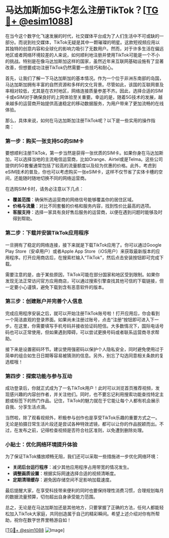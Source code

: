 # 马达加斯加5G卡怎么注册TikTok？[[TG💪+ @esim1088](https://t.me/s/esim1088)]

在当今这个数字化飞速发展的时代，社交媒体平台成为了人们生活中不可或缺的一部分。而说到社交媒体，TikTok无疑是其中一颗璀璨的明星。这款短视频应用以其独特的创意内容和全球化的影响力吸引了无数用户。然而，对于许多生活在偏远地区或者网络环境较差的人来说，如何顺利地注册并使用TikTok可能是一个不小的挑战。特别是在像马达加斯加这样的国家，虽然近年来互联网基础设施有了显著改善，但想要成功注册TikTok仍然需要一些技巧和耐心。

首先，让我们了解一下马达加斯加的基本情况。作为一个位于非洲东南部的岛国，马达加斯加拥有丰富的自然资源和多样的文化背景。尽管如此，该国的互联网普及率相对较低，尤其是在农村地区，网络连接质量参差不齐。因此，选择合适的SIM卡或eSIM对于确保良好的上网体验至关重要。幸运的是，随着5G技术的发展，越来越多的运营商开始提供高速稳定的移动数据服务，为用户带来了更加流畅的在线体验。

那么，具体来说，如何在马达加斯加注册TikTok呢？以下是一些实用的操作指南：

### 第一步：购买一张支持5G的SIM卡

要想顺利注册TikTok，第一步当然是获得一张优质的SIM卡。如果你身在马达加斯加，可以选择当地的主流电信运营商，比如Orange、Airtel或是Telma。这些公司提供的5G套餐通常包括了较高的流量额度以及较为优惠的价格。此外，考虑到eSIM技术的普及，你也可以考虑购买一张eSIM卡，这样不仅节省了实体卡槽的空间，还能随时随地切换不同的网络运营商。

在选购SIM卡时，请务必注意以下几点：
- **覆盖范围**：确保所选运营商的网络信号能够覆盖你的居住区域。
- **价格与流量**：对比不同套餐的价格和服务内容，找到性价比最高的选项。
- **客服支持**：选择一家具有良好售后服务的运营商，以便在遇到问题时能够及时得到帮助。

### 第二步：下载并安装TikTok应用程序

一旦拥有了稳定的网络连接，接下来就是下载TikTok应用了。你可以通过Google Play Store（安卓用户）或者Apple App Store（iOS用户）来获取最新版本的应用程序。打开应用商店后，在搜索栏输入“TikTok”，然后点击安装按钮即可完成下载。

需要注意的是，由于某些原因，TikTok可能在部分国家和地区受到限制。如果你发现无法正常访问官方应用商店，可以通过搜索引擎查找其他可信的下载链接，但一定要小心谨慎，避免下载到含有恶意软件的版本。

### 第三步：创建账户并完善个人信息

完成应用程序安装之后，就可以开始注册TikTok账号啦！打开应用后，你会看到一个简洁直观的登录界面。如果尚未注册过账号，点击“注册”按钮即可进入下一步。在这里，你需要填写手机号码并接收验证码短信。大多数情况下，国际电话号码也可以正常使用，但如果遇到障碍，可以尝试更换号码或者联系运营商寻求帮助。

接下来是设置密码环节。建议使用强密码以保护个人隐私安全，同时避免使用过于简单的组合如生日日期等容易被猜测的信息。另外，别忘了勾选同意相关条款的复选框哦！

### 第四步：探索功能与参与互动

成功登录后，你就正式成为了一名TikTok用户！此时可以浏览首页推荐视频，发现感兴趣的内容创作者，并关注他们。同时，也不要忘记利用搜索功能查找特定主题或标签下的热门作品。记住，TikTok的魅力就在于它能让每个人都有机会展示自我、分享生活点滴。

当然啦，除了观看视频外，积极参与创作也是享受TikTok乐趣的重要方式之一。无论是拍摄日常生活片段还是尝试各种特效滤镜，都可以让你的作品脱颖而出。不过，在发布之前，记得检查视频是否符合社区准则，以免遭到删除处理。

### 小贴士：优化网络环境提升体验

为了保证TikTok播放顺畅无阻，我们还可以采取一些措施进一步优化网络环境：
- **关闭后台运行程序**：减少其他应用程序占用带宽的情况发生。
- **调整画质设置**：根据实际网速选择合适的视频清晰度。
- **定期清理缓存**：避免因存储空间不足影响加载速度。

最后提醒大家，在享受科技带来便利的同时也要保持理性消费习惯，合理规划每月的数据流量预算，切勿超出自身承受能力范围。

总之，无论是在马达加斯加还是其他地方，只要掌握了正确的方法，任何人都能轻松加入TikTok大家庭，共同创造属于自己的精彩瞬间。希望上述介绍对你有所帮助，祝你在数字世界里畅游自如！

[[TG💪+ @esim1088](https://t.me/s/esim1088) ![Image](https://i.postimg.cc/4NQfJmqS/Snipaste-2025-05-13-00-14-12.png)]